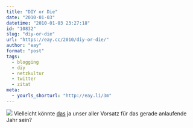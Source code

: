```yaml
---
title: "DIY or Die"
date: "2010-01-03"
datetime: "2010-01-03 23:27:18"
id: "10832"
slug: "diy-or-die"
url: "https://eay.cc/2010/diy-or-die/"
author: "eay"
format: "post"
tags:
  - blogging
  - diy
  - netzkultur
  - twitter
  - zitat
meta:
  - yourls_shorturl: "http://eay.li/3m"
---
```


[![](https://eay.cc/uploads/2009/diyordie.gif)](http://twitter.com/ThisWaste/status/5360076237) Vielleicht könnte [das](http://twitter.com/ThisWaste/status/5360076237) ja unser aller Vorsatz für das gerade anlaufende Jahr sein?
